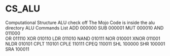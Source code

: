 # CS_ALU
Computational Structure ALU check off
The Mojo Code is inside the alu directory
ALU Commands List
ADD			000000
SUB			000001
MUT			000010
AND			011000	
OR			011110
XOR			010110
LDR			011010
NAND		010111
NOR			010001
XNOR		011001
NLDR		010101
CPLT		110101
CPLE		110111
CPEQ		110011
SHL			100000
SHR			100001
SRA			100011
